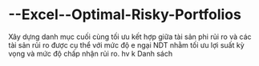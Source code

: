 # --Excel--Optimal-Risky-Portfolios
Xây dựng danh mục cuối cùng tối ưu kết hợp giữa tài sản phi rủi ro và các tài sản rủi ro được cụ thể với mức độ e ngại NDT nhằm tối ưu lợi suất kỳ vọng và mức độ chấp nhận rủi ro.
hv
k
Danh sách 
